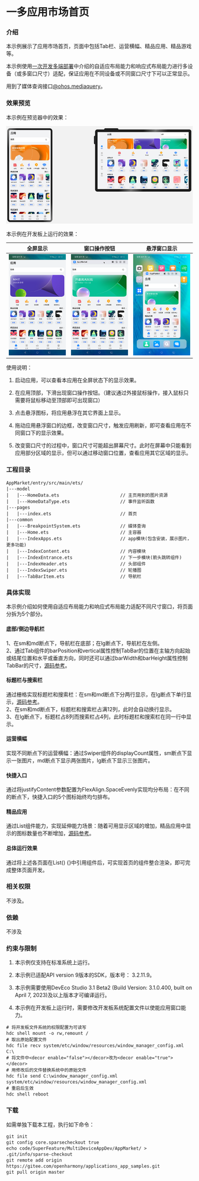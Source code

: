 # 一多应用市场首页

### 介绍

本示例展示了应用市场首页，页面中包括Tab栏、运营横幅、精品应用、精品游戏等。

本示例使用[一次开发多端部署](https://gitee.com/openharmony/docs/tree/master/zh-cn/application-dev/key-features/multi-device-app-dev)中介绍的自适应布局能力和响应式布局能力进行多设备（或多窗口尺寸）适配，保证应用在不同设备或不同窗口尺寸下可以正常显示。  

用到了媒体查询接口[@ohos.mediaquery](https://gitee.com/openharmony/docs/blob/master/zh-cn/application-dev/reference/apis-arkui/js-apis-mediaquery.md)。  

### 效果预览

本示例在预览器中的效果：

![](screenshots/Devices/preview.png)

本示例在开发板上运行的效果：

| 全屏显示                         | 窗口操作按钮                      | 悬浮窗口显示                      |
| ----------------------------- | -------------------------------------------- | -------------------------------------------- |
| ![](screenshots/Devices/img.png) | ![](screenshots/Devices/img2.png) | ![](screenshots/Devices/img3.png) |

使用说明：

1. 启动应用，可以查看本应用在全屏状态下的显示效果。

2. 在应用顶部，下滑出现窗口操作按钮。（建议通过外接鼠标操作，接入鼠标只需要将鼠标移动至顶部即可出现窗口）

3. 点击悬浮图标，将应用悬浮在其它界面上显示。

4. 拖动应用悬浮窗口的边框，改变窗口尺寸，触发应用刷新，即可查看应用在不同窗口下的显示效果。

5. 改变窗口尺寸的过程中，窗口尺寸可能超出屏幕尺寸。此时在屏幕中只能看到应用部分区域的显示，但可以通过移动窗口位置，查看应用其它区域的显示。

### 工程目录
```
AppMarket/entry/src/main/ets/
|---model
|   |---HomeData.ets                       // 主页用到的图片资源
|   |---HomeDataType.ets                   // 事件监听函数
|---pages                                  
|   |---index.ets                          // 首页
|---common                                    
|   |---BreakpointSystem.ets               // 媒体查询
|   |---Home.ets                           // 主容器
|   |---IndexApps.ets                      // app模块(包含安装，展示图片，更多功能)
|   |---IndexContent.ets                   // 内容模块
|   |---IndexEntrance.ets                  // 下一步模块(箭头跳转组件)
|   |---IndexHeader.ets                    // 头部组件
|   |---IndexSwiper.ets                    // 轮播图   
|   |---TabBarItem.ets                     // 导航栏                                            
```

### 具体实现
本示例介绍如何使用自适应布局能力和响应式布局能力适配不同尺寸窗口，将页面分拆为5个部分。   
#### 底部/侧边导航栏
1、在sm和md断点下，导航栏在底部；在lg断点下，导航栏在左侧。   
2、通过Tab组件的barPosition和vertical属性控制TabBar的位置在主轴方向起始或结尾位置和水平或垂直方向，同时还可以通过barWidth和barHeight属性控制TabBar的尺寸，[源码参考](entry/src/main/ets/pages/index.ets )。

#### 标题栏与搜索栏
通过栅格实现标题栏和搜索栏：在sm和md断点下分两行显示，在lg断点下单行显示，[源码参考](entry/src/main/ets/common/IndexHeader.ets )。  
2、在sm和md断点下，标题栏和搜索栏占满12列，此时会自动换行显示。  
3、在lg断点下，标题栏占8列而搜索栏占4列，此时标题栏和搜索栏在同一行中显示。
#### 运营横幅
实现不同断点下的运营横幅：通过Swiper组件的displayCount属性，sm断点下显示一张图片，md断点下显示两张图片，lg断点下显示三张图片。
#### 快捷入口
通过将justifyContent参数配置为FlexAlign.SpaceEvenly实现均分布局：在不同的断点下，快捷入口的5个图标始终均匀排布。
#### 精品应用
通过List组件能力，实现延伸能力场景：随着可用显示区域的增加，精品应用中显示的图标数量也不断增加，[源码参考](entry/src/main/ets/common/IndexApps.ets )。
#### 总体运行效果
通过将上述各页面在List() {}中引用组件后，可实现首页的组件整合渲染，即可完成整体页面开发。  

### 相关权限

不涉及。

### 依赖

不涉及

### 约束与限制
1. 本示例仅支持在标准系统上运行。

2. 本示例已适配API version 9版本的SDK，版本号： 3.2.11.9。

3. 本示例需要使用DevEco Studio 3.1 Beta2 (Build Version: 3.1.0.400, built on April 7, 2023)及以上版本才可编译运行。

4. 本示例在开发板上运行时，需要修改开发板系统配置文件以使能应用窗口能力。

```shell
# 将开发板文件系统的权限配置为可读写
hdc shell mount -o rw,remount /
# 取出原始配置文件
hdc file recv system/etc/window/resources/window_manager_config.xml C:\
# 将文件中<decor enable="false"></decor>改为<decor enable="true"></decor>
# 用修改后的文件替换系统中的原始文件
hdc file send C:\window_manager_config.xml system/etc/window/resources/window_manager_config.xml
# 重启后生效
hdc shell reboot
```

### 下载

如需单独下载本工程，执行如下命令：
```
git init
git config core.sparsecheckout true
echo code/SuperFeature/MultiDeviceAppDev/AppMarket/ > .git/info/sparse-checkout
git remote add origin https://gitee.com/openharmony/applications_app_samples.git
git pull origin master
```